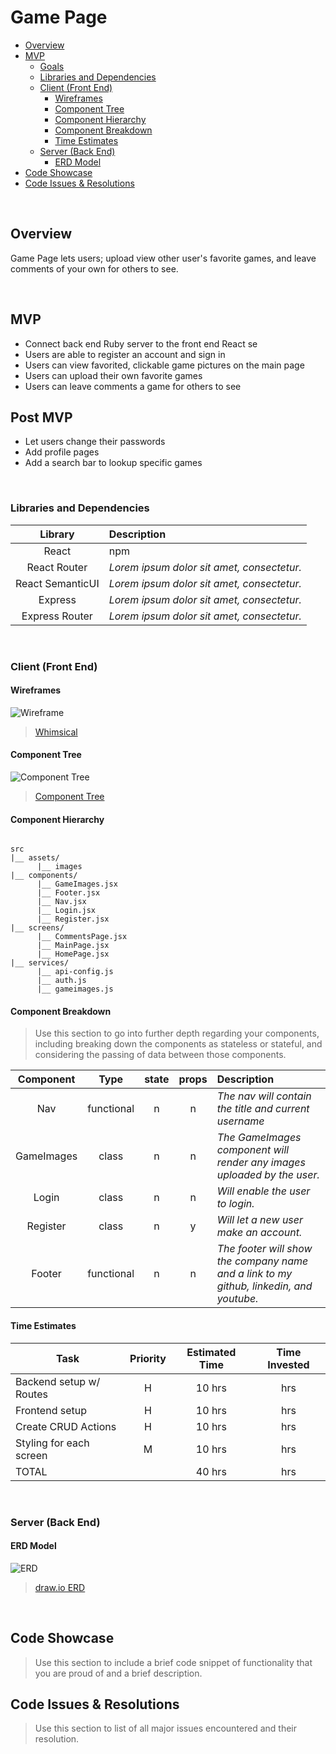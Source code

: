 # Game Page

- [Overview](#overview)
- [MVP](#mvp)
  - [Goals](#goals) 
  - [Libraries and Dependencies](#libraries-and-dependencies)
  - [Client (Front End)](#client-front-end)
    - [Wireframes](#wireframes)
    - [Component Tree](#component-tree)
    - [Component Hierarchy](#component-hierarchy)
    - [Component Breakdown](#component-breakdown)
    - [Time Estimates](#time-estimates)
  - [Server (Back End)](#server-back-end)
    - [ERD Model](#erd-model)
- [Code Showcase](#code-showcase)
- [Code Issues & Resolutions](#code-issues--resolutions)

<br>

## Overview

Game Page lets users; upload view other user's favorite games, and leave comments of your own for others to see.

<br>

## MVP

- Connect back end Ruby server to the front end React se
- Users are able to register an account and sign in
- Users can view favorited, clickable game pictures on the main page
- Users can upload their own favorite games
- Users can leave comments a game for others to see

## Post MVP

- Let users change their passwords
- Add profile pages
- Add a search bar to lookup specific games

<br>

### Libraries and Dependencies

|     Library      | Description                                |
| :--------------: | :----------------------------------------- |
|      React       | npm  |
|   React Router   | _Lorem ipsum dolor sit amet, consectetur._ |
| React SemanticUI | _Lorem ipsum dolor sit amet, consectetur._ |
|     Express      | _Lorem ipsum dolor sit amet, consectetur._ |
|  Express Router  | _Lorem ipsum dolor sit amet, consectetur._ |

<br>

### Client (Front End)

#### Wireframes

<img src="https://github.com/Obsidian609/tobecontinued/blob/main/assets/Screenshot (35).png" alt="Wireframe">

> <a href="https://whimsical.com/V6dYWhoD8YpwsHFnkWB14N">Whimsical</a>

#### Component Tree

<img src="https://github.com/Obsidian609/tobecontinued/blob/main/assets/Screenshot (38).png" alt="Component Tree">

> <a href="https://whimsical.com/DdqVP7k6gXAFa19fttDLqT">Component Tree</a>

#### Component Hierarchy

``` structure

src
|__ assets/
      |__ images
|__ components/
      |__ GameImages.jsx
      |__ Footer.jsx
      |__ Nav.jsx
      |__ Login.jsx
      |__ Register.jsx
|__ screens/
      |__ CommentsPage.jsx
      |__ MainPage.jsx
      |__ HomePage.jsx
|__ services/
      |__ api-config.js
      |__ auth.js
      |__ gameimages.js
```

#### Component Breakdown

> Use this section to go into further depth regarding your components, including breaking down the components as stateless or stateful, and considering the passing of data between those components.

|  Component   |    Type    | state | props | Description                                                      |
| :----------: | :--------: | :---: | :---: | :--------------------------------------------------------------- |
|    Nav    | functional |   n   |   n   | _The nav will contain the title and current username_               |
|  GameImages  | class |   n   |   n   | _The GameImages component will render any images uploaded by the user._       |
|   Login    |   class    |   n   |   n   | _Will enable the user to login._      |
| Register | class |   n   |   y   | _Will let a new user make an account._                 |
|    Footer    | functional |   n   |   n   | _The footer will show the company name and a link to my github, linkedin, and youtube._ |

#### Time Estimates

| Task                | Priority | Estimated Time | Time Invested |
| ------------------- | :------: | :------------: | :-----------: |
| Backend setup w/ Routes    |    H     |     10 hrs      |      hrs     |
| Frontend setup |    H     |     10 hrs      |      hrs     |
| Create CRUD Actions |    H     |     10 hrs      |      hrs     |
| Styling for each screen |    M     |     10 hrs      |      hrs     |
| TOTAL               |          |     40 hrs      |      hrs     |

<br>

### Server (Back End)

#### ERD Model

<img src="https://github.com/Obsidian609/tobecontinued/blob/main/assets/Screenshot(36).png" alt="ERD">

> <a href="https://drive.google.com/file/d/1objnch9mzVW8NMZ6QdCJhyT3PN8D8hqY/view?usp=sharing">draw.io ERD</a>

<br>

## Code Showcase

> Use this section to include a brief code snippet of functionality that you are proud of and a brief description.

## Code Issues & Resolutions

> Use this section to list of all major issues encountered and their resolution.
                